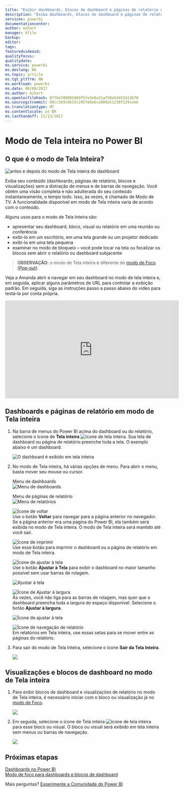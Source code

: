 ```yaml
---
title: "Exibir dashboards, blocos de dashboard e páginas de relatório no modo de Tela inteira"
description: "Exiba dashboards, blocos de dashboard e páginas de relatório no modo de Tela inteira, conhecido como *modo de TV*."
services: powerbi
documentationcenter: 
author: mihart
manager: kfile
backup: 
editor: 
tags: 
featuredvideoid: 
qualityfocus: 
qualitydate: 
ms.service: powerbi
ms.devlang: NA
ms.topic: article
ms.tgt_pltfrm: NA
ms.workload: powerbi
ms.date: 08/09/2017
ms.author: mihart
ms.openlocfilehash: 87fbe780991969f5fe3e9a31af58e54015d13678
ms.sourcegitcommit: 99cc3b9cb615c2957dde6ca908a51238f129cebb
ms.translationtype: HT
ms.contentlocale: pt-BR
ms.lasthandoff: 11/13/2017
---
```

# <a name="full-screen-mode-in-power-bi"></a>Modo de Tela inteira no Power BI
## <a name="what-is-full-screen-mode"></a>O que é o modo de Tela Inteira?
![antes e depois do modo de Tela inteira do dashboard](media/service-fullscreen-mode/power-bi-full-screen-comparison.png)

Exiba seu conteúdo (dashboards, páginas de relatório, blocos e visualizações) sem a distração de menus e de barras de navegação.  Você obtém uma visão completa e não adulterada do seu conteúdo instantaneamente, o tempo todo. Isso, às vezes, é chamado de Modo de TV. A funcionalidade disponível em modo de Tela inteira varia de acordo com o conteúdo.  

Alguns usos para o modo de Tela Inteira são:

* apresentar seu dashboard, bloco, visual ou relatório em uma reunião ou conferência
* exibi-lo em um escritório, em uma tela grande ou um projetor dedicado
* exibi-lo em uma tela pequena
* examinar no modo de bloqueio – você pode tocar na tela ou focalizar os blocos sem abrir o relatório ou dashboard subjacente

> **OBSERVAÇÃO**: o modo de Tela inteira é diferente do [modo de Foco (Pop-out)](service-focus-mode.md).
> 
> 

Veja a Amanda abrir e navegar em seu dashboard no modo de tela inteira e, em seguida, aplicar alguns parâmetros de URL para controlar a exibição padrão. Em seguida, siga as instruções passo a passo abaixo do vídeo para testá-la por conta própria.

<iframe width="560" height="315" src="https://www.youtube.com/embed/c31gZkyvC54" frameborder="0" allowfullscreen></iframe>

## <a name="dashboards-and-report-pages-in-full-screen-mode"></a>Dashboards e páginas de relatório em modo de Tela inteira
1. Na barra de menus do Power BI acima do dashboard ou do relatório, selecione o ícone de **Tela inteira** ![ícone de tela inteira ](media/service-fullscreen-mode/power-bi-full-screen-icon.png). Sua tela de dashboard ou página de relatório preenche toda a tela. O exemplo abaixo é um dashboard.
   
      ![O dashboard é exibido em tela inteira](media/service-fullscreen-mode/power-bi-dash-full-screen.png)
2. No modo de Tela inteira, há várias opções de menu.  Para abrir o menu, basta mover seu mouse ou cursor. 
   
     Menu de dashboards    
     ![Menu de dashboards](media/service-fullscreen-mode/power-bi-full-screen-menu-dashboard.png)    
   
     Menu de páginas de relatório    
    ![Menu de relatórios](media/service-fullscreen-mode/power-bi-report-menu.png)    
   
    ![Ícone de voltar](media/service-fullscreen-mode/power-bi-back-icon.png)    
    Use o botão **Voltar** para navegar para a página anterior no navegador. Se a página anterior era uma página do Power BI, ela também será exibida no modo de Tela inteira.  O modo de Tela inteira será mantido até você sair.
   
    ![Ícone de imprimir](media/service-fullscreen-mode/power-bi-print-icon.png)    
    Use esse botão para imprimir o dashboard ou a página de relatório em modo de Tela inteira. 
   
    ![Ícone de ajustar à tela](media/service-fullscreen-mode/power-bi-fit-to-width.png)    
    Use o botão **Ajustar à Tela** para exibir o dashboard no maior tamanho possível sem usar barras de rolagem.     
   
    ![Ajustar à tela](media/service-fullscreen-mode/power-bi-fit-screen.png)
   
    ![Ícone de Ajustar à largura](media/service-fullscreen-mode/power-bi-fit-width.png)       
    Às vezes, você não liga para as barras de rolagem, mas quer que o dashboard preencha toda a largura do espaço disponível. Selecione o botão **Ajustar à largura**.    
   
    ![Ícone de ajustar à tela](media/service-fullscreen-mode/power-bi-fit-to-width-new.png)
   
    ![Ícone de navegação de relatório](media/service-fullscreen-mode/power-bi-report-nav2.png)       
    Em relatórios em Tela inteira, use essas setas para se mover entre as páginas do relatório.    
3. Para sair do modo de Tela Inteira, selecione o ícone **Sair da Tela Inteira**.
   
      ![](media/service-fullscreen-mode/exit-fullscreen-new.png)

## <a name="visualizations-and-dashboard-tiles-in-full-screen-mode"></a>Visualizações e blocos de dashboard no modo de Tela inteira
1. Para exibir blocos de dashboard e visualizações de relatório no modo de Tela inteira, é necessário iniciar com o bloco ou visualização já no [modo de Foco](service-focus-mode.md). 
   
    ![](media/service-fullscreen-mode/power-bi-focus3.png)
2. Em seguida, selecione o ícone de Tela inteira ![ícone de tela inteira](media/service-fullscreen-mode/power-bi-full-screen-icon.png)  para esse bloco ou visual. O bloco ou visual será exibido em tela inteira sem menus ou barras de navegação.
   
    ![](media/service-fullscreen-mode/power-bi-fullscreen.png)

## <a name="next-steps"></a>Próximas etapas
[Dashboards no Power BI](service-dashboards.md)  
[Modo de foco para dashboards e blocos de dashboard](service-focus-mode.md)    

Mais perguntas? [Experimente a Comunidade do Power BI](http://community.powerbi.com/)

